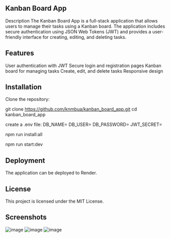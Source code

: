 ## Kanban Board App
Description
The Kanban Board App is a full-stack application that allows users to manage their tasks using a Kanban board. The application includes secure authentication using JSON Web Tokens (JWT) and provides a user-friendly interface for creating, editing, and deleting tasks.

## Features
User authentication with JWT
Secure login and registration pages
Kanban board for managing tasks
Create, edit, and delete tasks
Responsive design


## Installation
Clone the repository:

git clone https://github.com/knmbua/kanban_board_app.git
cd kanban_board_app

create a .env file: 
DB_NAME=<your-database-name>
DB_USER=<your-database-username>
DB_PASSWORD=<your-database-password>
JWT_SECRET=<your-jwt-secret>

npm run install:all

npm run start:dev

## Deployment
The application can be deployed to Render. 

## License
This project is licensed under the MIT License.

## Screenshots
![image](https://github.com/user-attachments/assets/45514488-0281-4993-be6a-9121ffd325d1)
![image](https://github.com/user-attachments/assets/7126d013-095e-4dc6-83db-51b163e81a0b)
![image](https://github.com/user-attachments/assets/fa3a202f-67d0-467c-9edc-6908495499d3)


